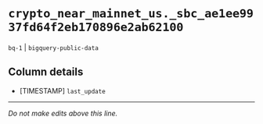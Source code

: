 # `crypto_near_mainnet_us._sbc_ae1ee9937fd64f2eb170896e2ab62100`
`bq-1` | `bigquery-public-data`

## Column details
* [TIMESTAMP] `last_update`

-------------------------------------------------------------------------------
*Do not make edits above this line.*
